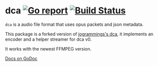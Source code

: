 dca [![Go report](http://goreportcard.com/badge/jonas747/dca)](http://goreportcard.com/report/jonas747/dca) [![Build Status](https://travis-ci.org/jonas747/dca.svg?branch=master)](https://travis-ci.org/jonas747/dca)
====
`dca` is a audio file format that uses opus packets and json metadata.

This package is a forked version of [jogrammings's dca](https://github.com/jogramming/dca), it implements an encoder and a helper streamer for dca v0.

It works with the newest FFMPEG version.

[Docs on GoDoc](https://godoc.org/github.com/jonas747/dca)
